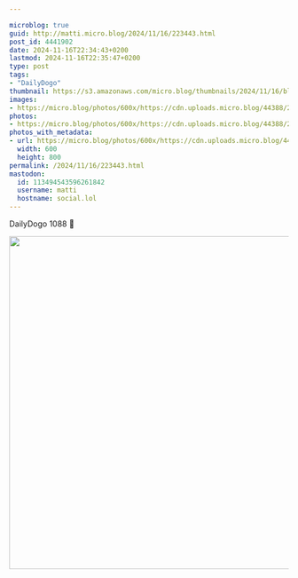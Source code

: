 ```yaml
---

microblog: true
guid: http://matti.micro.blog/2024/11/16/223443.html
post_id: 4441902
date: 2024-11-16T22:34:43+0200
lastmod: 2024-11-16T22:35:47+0200
type: post
tags:
- "DailyDogo"
thumbnail: https://s3.amazonaws.com/micro.blog/thumbnails/2024/11/16/blog.martin-haehnel.de/e3aef81f2afc0b3998497afc20b832c6.png
images:
- https://micro.blog/photos/600x/https://cdn.uploads.micro.blog/44388/2024/aab3cb4ae3b5404380d174a851c7b6bd.jpg
photos:
- https://micro.blog/photos/600x/https://cdn.uploads.micro.blog/44388/2024/aab3cb4ae3b5404380d174a851c7b6bd.jpg
photos_with_metadata:
- url: https://micro.blog/photos/600x/https://cdn.uploads.micro.blog/44388/2024/aab3cb4ae3b5404380d174a851c7b6bd.jpg
  width: 600
  height: 800
permalink: /2024/11/16/223443.html
mastodon:
  id: 113494543596261842
  username: matti
  hostname: social.lol
---
```

DailyDogo 1088 🐶

<img src="/media/uploads/2024/aab3cb4ae3b5404380d174a851c7b6bd.jpg" width="600" alt="" />
